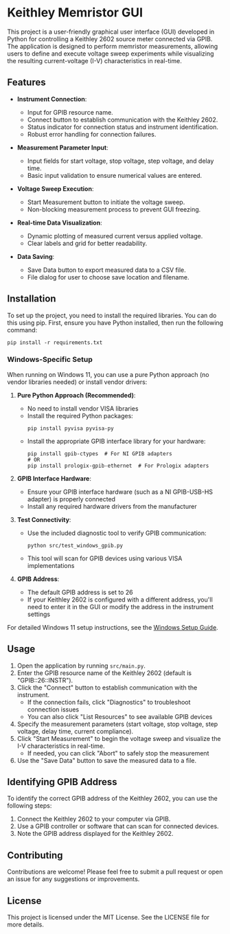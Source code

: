 # Keithley Memristor GUI

This project is a user-friendly graphical user interface (GUI) developed in Python for controlling a Keithley 2602 source meter connected via GPIB. The application is designed to perform memristor measurements, allowing users to define and execute voltage sweep experiments while visualizing the resulting current-voltage (I-V) characteristics in real-time.

## Features

- **Instrument Connection**: 
  - Input for GPIB resource name.
  - Connect button to establish communication with the Keithley 2602.
  - Status indicator for connection status and instrument identification.
  - Robust error handling for connection failures.

- **Measurement Parameter Input**: 
  - Input fields for start voltage, stop voltage, step voltage, and delay time.
  - Basic input validation to ensure numerical values are entered.

- **Voltage Sweep Execution**: 
  - Start Measurement button to initiate the voltage sweep.
  - Non-blocking measurement process to prevent GUI freezing.

- **Real-time Data Visualization**: 
  - Dynamic plotting of measured current versus applied voltage.
  - Clear labels and grid for better readability.

- **Data Saving**: 
  - Save Data button to export measured data to a CSV file.
  - File dialog for user to choose save location and filename.

## Installation

To set up the project, you need to install the required libraries. You can do this using pip. First, ensure you have Python installed, then run the following command:

```
pip install -r requirements.txt
```

### Windows-Specific Setup

When running on Windows 11, you can use a pure Python approach (no vendor libraries needed) or install vendor drivers:

1. **Pure Python Approach (Recommended)**:
   - No need to install vendor VISA libraries
   - Install the required Python packages:
     ```
     pip install pyvisa pyvisa-py
     ```
   - Install the appropriate GPIB interface library for your hardware:
     ```
     pip install gpib-ctypes  # For NI GPIB adapters
     # OR
     pip install prologix-gpib-ethernet  # For Prologix adapters
     ```

2. **GPIB Interface Hardware**:
   - Ensure your GPIB interface hardware (such as a NI GPIB-USB-HS adapter) is properly connected
   - Install any required hardware drivers from the manufacturer

3. **Test Connectivity**:
   - Use the included diagnostic tool to verify GPIB communication:
     ```
     python src/test_windows_gpib.py
     ```
   - This tool will scan for GPIB devices using various VISA implementations

4. **GPIB Address**:
   - The default GPIB address is set to 26
   - If your Keithley 2602 is configured with a different address, you'll need to enter it in the GUI or modify the address in the instrument settings

For detailed Windows 11 setup instructions, see the [Windows Setup Guide](windows_setup.md).

## Usage

1. Open the application by running `src/main.py`.
2. Enter the GPIB resource name of the Keithley 2602 (default is "GPIB::26::INSTR").
3. Click the "Connect" button to establish communication with the instrument.
   - If the connection fails, click "Diagnostics" to troubleshoot connection issues
   - You can also click "List Resources" to see available GPIB devices
4. Specify the measurement parameters (start voltage, stop voltage, step voltage, delay time, current compliance).
5. Click "Start Measurement" to begin the voltage sweep and visualize the I-V characteristics in real-time.
   - If needed, you can click "Abort" to safely stop the measurement
6. Use the "Save Data" button to save the measured data to a file.

## Identifying GPIB Address

To identify the correct GPIB address of the Keithley 2602, you can use the following steps:

1. Connect the Keithley 2602 to your computer via GPIB.
2. Use a GPIB controller or software that can scan for connected devices.
3. Note the GPIB address displayed for the Keithley 2602.

## Contributing

Contributions are welcome! Please feel free to submit a pull request or open an issue for any suggestions or improvements.

## License

This project is licensed under the MIT License. See the LICENSE file for more details.